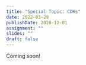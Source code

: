 ```yaml
---
title: "Special Topic: CDKs"
date: 2022-03-29
publishDate: 2020-12-01
assignment: ""
slides: ""
draft: false
---
```


Coming soon!
